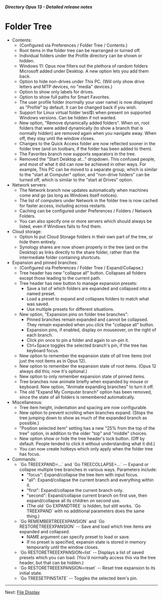 ##### Directory Opus 13 - Detailed release notes

# Folder Tree

- Contents:
  - (Configured via Preferences / Folder Tree / Contents.)
  - Root items in the folder tree can be rearranged or turned off.
  - Individual folders under the Profile directory can be shown or hidden.
  - Windows 11: Opus now filters out the plethora of random folders Microsoft added under Desktop. A new option lets you add them back.
  - Option to hide non-drives under This PC. (Will only show drive letters and MTP devices, no "media" devices.)
  - Option to show only labels for drives.
  - Option to show full paths for Smart Favorites.
  - The user profile folder (normally your user name) is now displayed as "Profile" by default. It can be changed back if you wish.
  - Support for Linux virtual folder \\wsl\$\\ when present on supported Windows versions. Can be hidden if not wanted.
  - New option, "Remove dynamically added folders". When on, root folders that were added dynamically (to show a branch that is normally hidden) are removed again when you navigate away. When off, they stay until the window closes.
  - Changes to the Quick Access folder are now reflected sooner in the folder tree (and on toolbars, if the folder has been added to them).
  - The Favorites branch now supports separators in the tree.
  - Removed the "Start Desktop at..." dropdown. This confused people, and most of what it did can now be achieved in other ways. For example, This PC can be moved to a separate group, which is similar to the "start at Computer" option, and "non-drive folders" can be turned off, which is similar to the "start at Drives" option.
- Network servers:
  - The Network branch now updates automatically when machines come and go (as long as Windows itself notices).
  - The list of computers under Network in the folder tree is now cached for faster access, including across restarts.
  - Caching can be configured under Preferences / Folders / Network Folders.
  - You can also specify one or more servers which should always be listed, even if Windows fails to find them.
- Cloud storage:
  - Option to put Cloud Storage folders in their own part of the tree, or hide them entirely.
  - Synology shares are now shown properly in the tree (and on the Desktop) as links directly to the share folder, rather than the intermediate folder containing shortcuts.
- Expansion and pinned branches:
  - (Configured via Preferences / Folder Tree / Expand/Collapse.)
  - Tree header has new "collapse all" button. Collapses all folders except those leading to the current path.
  - Tree header has new button to manage expansion presets:
    - Save a list of which folders are expanded and collapsed into a named preset.
    - Load a preset to expand and collapses folders to match what was saved.
    - Use multiple presets for different situations.
  - New option, "Expansion pins on folder tree branches":
    - Pinned branches remain expanded and cannot be collapsed. They remain expanded when you click the "collapse all" button.
    - Expansion pins, if enabled, display on mouseover, on the right of each branch.
    - Click pin once to pin a folder and again to un-pin it.
    - Ctrl+Space toggles the selected branch's pin, if the tree has keyboard focus.
  - New option to remember the expansion state of *all* tree items (not just the root items as in Opus 12).
  - New option to remember the expansion state of root items. (Opus 12 always did this; now it's optional.)
  - New option to only remember expansion state of pinned items.
  - Tree branches now animate briefly when expanded by mouse or keyboard. New option, "Animate expanding branches" to turn it off.
  - The old "Expand My Computer branch" option has been removed, since the state of all folders is remembered automatically.
- Miscellaneous:
  - Tree item height, indentation and spacing are now configurable.
  - New option to prevent scrolling when branches expand. (Stops the tree jumping down to show as much of the expanded branch as possible.)
  - "Position selected item" setting has a new "25% from the top of the tree" option, in addition to the older "top" and "middle" choices.
  - New option show or hide the tree header's lock button. (Off by default. People tended to click it without understanding what it did.)
  - You can now create hotkeys which only apply when the folder tree has focus.
- Commands:
  - \`Go TREEEXPAND=...\` and \`Go TREECOLLAPSE=...\` -- Expand or collapse multiple tree branches in various ways. Parameters include:
    - "focus": Expand/collapse the tree item with input focus.
    - "all": Expand/collapse the current branch and everything within it.
    - "first": Expand/collapse the current branch only.
    - "second": Expand/collapse current branch on first use, then expand/collapse all its children on second use.
    - (The old \`Go EXPANDTREE\` is hidden, but still works. \`Go TREEXPAND\` with no additional parameters does the same thing.)
  - \`Go REMEMBERTREEEXPANSION\` and \`Go RESTORETREEEXPANSION\` -- Save and load which tree items are expanded and collapsed.
    - NAME argument can specify preset to load or save.
    - If no preset is specified, expansin state is stored in memory temporarily until the window closes.
  - \`Go RESTORETREEEXPANSION=list\` -- Displays a list of saved presets which you can load. (You'd normally access this via the tree header, but that can be hidden.)
  - \`Go RESTORETREEEXPANSION=reset\` -- Reset tree expansion to its initial state.
  - \`Go TREESETPINSTATE\` -- Toggles the selected item's pin.

------------------------------------------------------------------------

Next: [File Display](/Manual/release_history/opus13_detailed/file_display.md)
